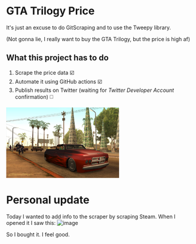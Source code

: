 # GTA Trilogy Price

It's just an excuse to do GitScraping and to use the Tweepy library.

(Not gonna lie, I really want to buy the GTA Trilogy, but the price is high af)

## What this project has to do
1. Scrape the price data ☑️
2. Automate it using GitHub actions ☑️
3. Publish results on Twitter (waiting for _Twitter Developer Account_ confirmation) ◻️


<img title="gta sa" src="gta.jpg" width="60%">

# Personal update

Today I wanted to add info to the scraper by scraping Steam. When I opened it I saw this:
![image](https://user-images.githubusercontent.com/62484139/223883447-42ee0068-8c03-4fc7-8b55-10f5411aa7da.png)

So I bought it. I feel good.
